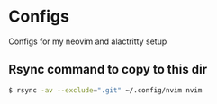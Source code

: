 # Configs

Configs for my neovim and alactritty setup


## Rsync command to copy to this dir

```sh
$ rsync -av --exclude=".git" ~/.config/nvim nvim
```
